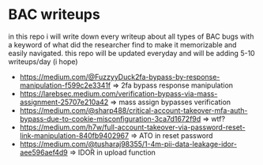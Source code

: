 # BAC writeups

in this repo i will write down every writeup about all types of BAC bugs with a keyword of what did the researcher find to make it memorizable and easily navigated. this repo will be updated everyday and will be adding 5-10 writeups/day (i hope)

- https://medium.com/@FuzzyyDuck2fa-bypass-by-response-manipulation-f599c2e3341f => 2fa bypass response manipulation
- https://larebsec.medium.com/verification-bypass-via-mass-assignment-25707e210a42 => mass assign bypasses verification
- https://medium.com/@sharp488/critical-account-takeover-mfa-auth-bypass-due-to-cookie-misconfiguration-3ca7d1672f9d => wtf?
- https://medium.com/h7w/full-account-takeover-via-password-reset-link-manipulation-840fb9402967 => ATO in reset password
- https://medium.com/@tusharaj98355/1-4m-pii-data-leakage-idor-aee596aef4d9 => IDOR in upload function
